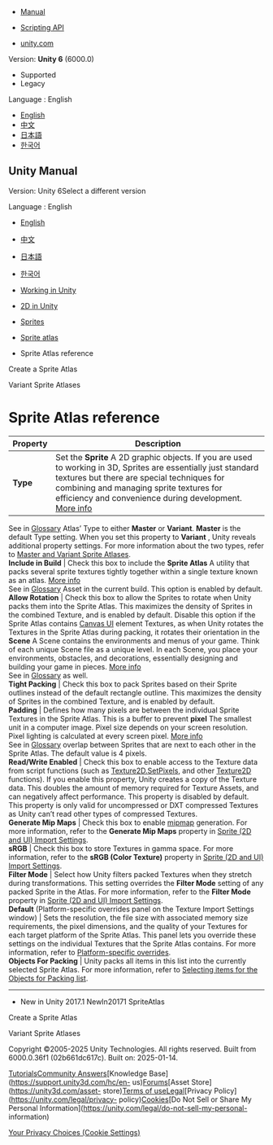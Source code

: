 [](https://docs.unity3d.com)

  * [Manual](../Manual/index.html)
  * [Scripting API](../ScriptReference/index.html)

  * [unity.com](https://unity.com/)

Version: **Unity 6** (6000.0)

  * Supported
  * Legacy

Language : English

  * [English](/Manual/sprite/atlas/sprite-atlas-reference.html)
  * [中文](/cn/current/Manual/sprite/atlas/sprite-atlas-reference.html)
  * [日本語](/ja/current/Manual/sprite/atlas/sprite-atlas-reference.html)
  * [한국어](/kr/current/Manual/sprite/atlas/sprite-atlas-reference.html)

[](https://docs.unity3d.com)

## Unity Manual

Version: Unity 6Select a different version

Language : English

  * [English](/Manual/sprite/atlas/sprite-atlas-reference.html)
  * [中文](/cn/current/Manual/sprite/atlas/sprite-atlas-reference.html)
  * [日本語](/ja/current/Manual/sprite/atlas/sprite-atlas-reference.html)
  * [한국어](/kr/current/Manual/sprite/atlas/sprite-atlas-reference.html)

  * [Working in Unity](../../working-in-unity.html)
  * [2D in Unity](../../Unity2D.html)
  * [Sprites](../../sprite/sprite-landing.html)
  * [Sprite atlas](../../sprite/atlas/atlas-landing.html)
  * Sprite Atlas reference

[](../../sprite/atlas/create-sprite-atlas.html)

Create a Sprite Atlas

[](../../sprite/atlas/master-variant/master-variant-landing.html)

Variant Sprite Atlases

# Sprite Atlas reference

**Property** | **Description**  
---|---  
**Type** | Set the **Sprite** A 2D graphic objects. If you are used to working in 3D, Sprites are essentially just standard textures but there are special techniques for combining and managing sprite textures for efficiency and convenience during development. [More info](../../sprite/sprite-landing.html)  
See in [Glossary](../../Glossary.html#Sprite) Atlas’ Type to either **Master**
or **Variant**. **Master** is the default Type setting. When you set this
property to **Variant** , Unity reveals additional property settings. For more
information about the two types, refer to [Master and Variant Sprite
Atlases](../master-variant/master-variant-sprite-atlases).  
**Include in Build** | Check this box to include the **Sprite Atlas** A utility that packs several sprite textures tightly together within a single texture known as an atlas. [More info](../../sprite/atlas/v2/v2-landing.html)  
See in [Glossary](../../Glossary.html#SpriteAtlas) Asset in the current build.
This option is enabled by default.  
**Allow Rotation** | Check this box to allow the Sprites to rotate when Unity packs them into the Sprite Atlas. This maximizes the density of Sprites in the combined Texture, and is enabled by default. Disable this option if the Sprite Atlas contains [Canvas UI](UICanvas) element Textures, as when Unity rotates the Textures in the Sprite Atlas during packing, it rotates their orientation in the **Scene** A Scene contains the environments and menus of your game. Think of each unique Scene file as a unique level. In each Scene, you place your environments, obstacles, and decorations, essentially designing and building your game in pieces. [More info](../../CreatingScenes.html)  
See in [Glossary](../../Glossary.html#Scene) as well.  
**Tight Packing** | Check this box to pack Sprites based on their Sprite outlines instead of the default rectangle outline. This maximizes the density of Sprites in the combined Texture, and is enabled by default.  
**Padding** | Defines how many pixels are between the individual Sprite Textures in the Sprite Atlas. This is a buffer to prevent **pixel** The smallest unit in a computer image. Pixel size depends on your screen resolution. Pixel lighting is calculated at every screen pixel. [More info](../../ShadowPerformance.html)  
See in [Glossary](../../Glossary.html#pixel) overlap between Sprites that are
next to each other in the Sprite Atlas. The default value is 4 pixels.  
**Read/Write Enabled** | Check this box to enable access to the Texture data from script functions (such as [Texture2D.SetPixels](../../../ScriptReference/Texture2D.SetPixels.html), and other [Texture2D](../../../ScriptReference/Texture2D.html) functions). If you enable this property, Unity creates a copy of the Texture data. This doubles the amount of memory required for Texture Assets, and can negatively affect performance. This property is disabled by default. This property is only valid for uncompressed or DXT compressed Textures as Unity can’t read other types of compressed Textures.  
**Generate Mip Maps** | Check this box to enable [mipmap](../../texture-mipmaps-introduction.html) generation. For more information, refer to the **Generate Mip Maps** property in [Sprite (2D and UI) Import Settings](../../texture-type-sprite.html).  
**sRGB** | Check this box to store Textures in gamma space. For more information, refer to the **sRGB (Color Texture)** property in [Sprite (2D and UI) Import Settings](../../texture-type-sprite.html).  
**Filter Mode** | Select how Unity filters packed Textures when they stretch during transformations. This setting overrides the **Filter Mode** setting of any packed Sprite in the Atlas. For more information, refer to the **Filter Mode** property in [Sprite (2D and UI) Import Settings](../../texture-type-sprite.html).  
**Default** (Platform-specific overrides panel on the Texture Import Settings window) | Sets the resolution, the file size with associated memory size requirements, the pixel dimensions, and the quality of your Textures for each target platform of the Sprite Atlas. This panel lets you override these settings on the individual Textures that the Sprite Atlas contains. For more information, refer to [Platform-specific overrides](../../class-TextureImporter.html).  
**Objects For Packing** | Unity packs all items in this list into the currently selected Sprite Atlas. For more information, refer to [Selecting items for the Objects for Packing list](workflow/select-items-objects-packing-list.html).  
  
* * *

  * New in Unity 2017.1 NewIn20171 SpriteAtlas

[](../../sprite/atlas/create-sprite-atlas.html)

Create a Sprite Atlas

[](../../sprite/atlas/master-variant/master-variant-landing.html)

Variant Sprite Atlases

Copyright ©2005-2025 Unity Technologies. All rights reserved. Built from
6000.0.36f1 (02b661dc617c). Built on: 2025-01-14.

[Tutorials](https://learn.unity.com/)[Community
Answers](https://answers.unity3d.com)[Knowledge
Base](https://support.unity3d.com/hc/en-
us)[Forums](https://forum.unity3d.com)[Asset Store](https://unity3d.com/asset-
store)[Terms of
use](https://docs.unity3d.com/Manual/TermsOfUse.html)[Legal](https://unity.com/legal)[Privacy
Policy](https://unity.com/legal/privacy-
policy)[Cookies](https://unity.com/legal/cookie-policy)[Do Not Sell or Share
My Personal Information](https://unity.com/legal/do-not-sell-my-personal-
information)

[Your Privacy Choices (Cookie Settings)](javascript:void\(0\);)

